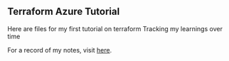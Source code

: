 ## Terraform Azure Tutorial

Here are files for my first tutorial on terraform
Tracking my learnings over time

For a record of my notes, visit [here](https://notes.waithaka.me/mynotes/terraform).